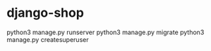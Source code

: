 # django-shop
python3  manage.py runserver
python3  manage.py migrate
python3  manage.py createsuperuser
